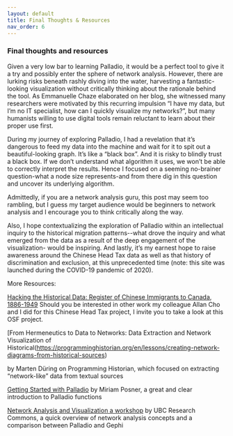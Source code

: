 ```yaml
---
layout: default
title: Final Thoughts & Resources
nav_order: 6
---
```


### Final thoughts and resources 
 
Given a very low bar to learning Palladio, it would be a perfect tool to give it a try and possibly enter the sphere of network analysis. However, there are lurking risks beneath rashly diving into the water, harvesting a fantastic-looking visualization without critically thinking about the rationale behind the tool. As Emmanuelle Chaze elaborated on her blog, she witnessed many researchers were motivated by this recurring impulsion “I have my data, but I’m no IT specialist, how can I quickly visualize my networks?”, but many humanists willing to use digital tools remain reluctant to learn about their proper use first.
 
During my journey of exploring Palladio, I had a revelation that it’s dangerous to feed my data into the machine and wait for it to spit out a beautiful-looking graph. It’s like a “black box”. And it is risky to blindly trust a black box. If we don’t understand what algorithm it uses, we won’t be able to correctly interpret the results. Hence I focused on a seeming no-brainer question-what a node size represents-and from there dig in this question and uncover its underlying algorithm.
 
Admittedly, if you are a network analysis guru, this post may seem too rambling, but I guess my target audience would be beginners to network analysis and I encourage you to think critically along the way.  
 
Also, I hope contextualizing the exploration of Palladio within an intellectual inquiry to the historical migration patterns--what drove the inquiry and what emerged from the data as a result of the deep engagement of the visualization- would be inspiring.  And lastly, it’s my earnest hope to raise awareness around the Chinese Head Tax data as well as that history of discrimination and exclusion, at this unprecedented time (note: this site was launched during the COVID-19 pandemic of 2020). 
 

More Resources: 

[Hacking the Historical Data: Register of Chinese Immigrants to Canada, 1886-1949](https://osf.io/9zr6f/)
Should you be interested in other work my colleague Allan Cho and I did for this Chinese Head Tax project, I invite you to take a look at this OSF project.

[From Hermeneutics to Data to Networks: Data Extraction and Network Visualization of Historical(https://programminghistorian.org/en/lessons/creating-network-diagrams-from-historical-sources)

by Marten Düring on Programming Historian, which focused on extracting “network-like” data from textual sources 
 
[Getting Started with Palladio](http://miriamposner.com/blog/getting-started-with-palladio/) by Miriam Posner, a great and clear introduction to Palladio functions 
 
[Network Analysis and Visualization a workshop](https://ubc-library-rc.github.io/gephi-palladio/) by UBC Research Commons, a quick overview of network analysis concepts and a comparison between Palladio and Gephi
